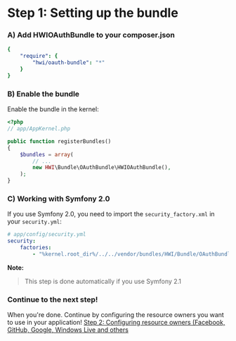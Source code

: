 Step 1: Setting up the bundle
=============================
### A) Add HWIOAuthBundle to your composer.json

``` yaml
{
    "require": {
        "hwi/oauth-bundle": "*"
    }
}
```

### B) Enable the bundle

Enable the bundle in the kernel:

``` php
<?php
// app/AppKernel.php

public function registerBundles()
{
    $bundles = array(
        // ...
        new HWI\Bundle\OAuthBundle\HWIOAuthBundle(),
    );
}
```

### C) Working with Symfony 2.0

If you use Symfony 2.0, you need to import the `security_factory.xml` in your `security.yml`:

``` yaml
# app/config/security.yml
security:
    factories:
        - "%kernel.root_dir%/../../vendor/bundles/HWI/Bundle/OAuthBundle/Resources/config/security_factory.xml"
```

**Note:**

> This step is done automatically if you use Symfony 2.1

### Continue to the next step!
When you're done. Continue by configuring the resource owners you want to use
in your application!
[Step 2: Configuring resource owners (Facebook, GitHub, Google, Windows Live and others](2-configuring_resource_owners.md)
